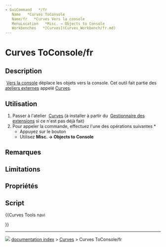 ```yaml
---
- GuiCommand   */fr
   Name   *Curves ToConsole
   Name/fr   *Curves Vers la console
   MenuLocation   *Misc. → Objects to Console
   Workbenches   *[Curves](Curves_Workbench/fr.md)
---
```


# Curves ToConsole/fr

## Description

<img alt="" src=images/Curves_ToConsole.svg  style="width   *24px;"> [Vers la console](Curves_ToConsole/fr.md) déplace les objets vers la console. Cet outil fait partie des [ateliers externes](External_workbenches/fr.md) appelé [Curves](Curves_Workbench/fr.md).

## Utilisation

1.  Passer à l\'atelier <img alt="" src=images/Curves_workbench_icon.svg  style="width   *24px;"> [Curves](Curves_Workbench/fr.md) (à installer à partir du <img alt="" src=images/Std_AddonMgr.svg  style="width   *24px;"> [Gestionnaire des extensions](Std_AddonMgr/fr.md) si ce n\'est pas déjà fait)
2.  Pour appeler la commande, effectuez l\'une des opérations suivantes   *
    -   Appuyez sur le bouton <img alt="" src=images/Curves_ToConsole.svg  style="width   *24px;">
    -   Utilisez **Misc. → Objects to Console**

## Remarques

## Limitations

## Propriétés

## Script





{{Curves Tools navi

}}



---
![](images/Right_arrow.png) [documentation index](../README.md) > [Curves](Category_Curves.md) > Curves ToConsole/fr
